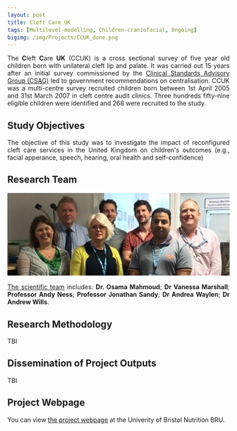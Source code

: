 ```yaml
---
layout: post
title: Cleft Care UK
tags: [Multilevel-modelling, Children-craniofacial, Ongoing]
bigimg: /img/Projects/CCUK_done.png
---
```

<p align="justify">
The <strong>C</strong>left <strong>C</strong>are <strong>UK</strong> (CCUK) is a cross sectional survey of five year old children born with unilateral cleft lip and palate. It was carried out 15 years after an initial survey commissioned by the <a href="https://www.ncbi.nlm.nih.gov/pubmed/9547971" target="_blank">Clinical Standards Advisory Group (CSAG)</a> led to government recommendations on centralisation. CCUK was a multi-centre survey recruited children born between 1st April 2005 and 31st March 2007 in cleft centre audit clinics. Three hundreds fifty-nine eligible children were identified and 268 were recruited to the study.
</p>

## Study Objectives
<p align="justify">
The objective of this study was to investigate the impact of reconfigured cleft care services in the United Kingdom on children's outcomes (e.g., facial apperance, speech, hearing, oral health and self-confidence)
</p>

## Research Team
<img src="/img/Projects/CCUK_scientific_group.jpg" width="680">
<p align="justify">
<a href="http://www.uhbristol.nhs.uk/research-innovation/our-research/bristol-nutrition-bru/cleft-care-uk/contact-us/" target="_blank">The scientific team</a> includes: <strong>Dr. Osama Mahmoud</strong>; <strong>Dr Vanessa Marshall</strong>; <strong>Professor Andy Ness</strong>; <strong>Professor Jonathan Sandy</strong>; <strong>Dr Andrea Waylen</strong>; <strong>Dr Andrew Wills</strong>.
</p>

## Research Methodology
TBI

## Dissemination of Project Outputs
TBI

## Project Webpage
<p align="justify">
You can view <a href="http://www.uhbristol.nhs.uk/research-innovation/our-research/bristol-nutrition-bru/cleft-care-uk/" target="_blank">the project webpage</a> at the Univerity of Bristol Nutrition BRU.
</p>

